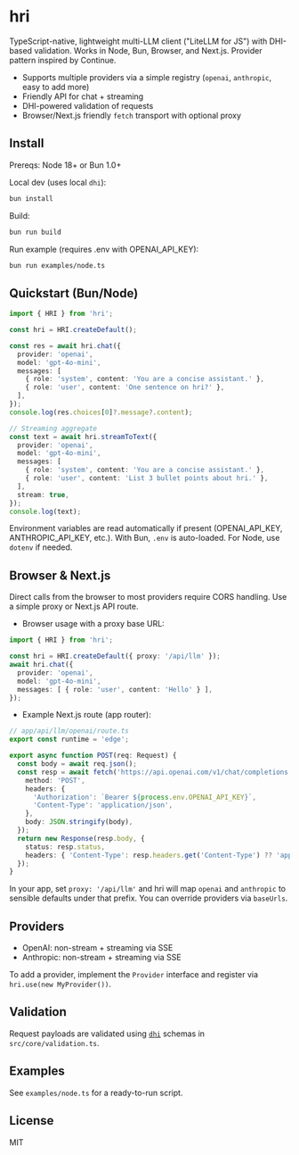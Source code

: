 # hri

TypeScript-native, lightweight multi-LLM client ("LiteLLM for JS") with DHI-based validation. Works in Node, Bun, Browser, and Next.js. Provider pattern inspired by Continue.

- Supports multiple providers via a simple registry (`openai`, `anthropic`, easy to add more)
- Friendly API for chat + streaming
- DHI-powered validation of requests
- Browser/Next.js friendly `fetch` transport with optional proxy

## Install

Prereqs: Node 18+ or Bun 1.0+

Local dev (uses local `dhi`):

```sh
bun install
```

Build:

```sh
bun run build
```

Run example (requires .env with OPENAI_API_KEY):

```sh
bun run examples/node.ts
```

## Quickstart (Bun/Node)

```ts
import { HRI } from 'hri';

const hri = HRI.createDefault();

const res = await hri.chat({
  provider: 'openai',
  model: 'gpt-4o-mini',
  messages: [
    { role: 'system', content: 'You are a concise assistant.' },
    { role: 'user', content: 'One sentence on hri?' },
  ],
});
console.log(res.choices[0]?.message?.content);

// Streaming aggregate
const text = await hri.streamToText({
  provider: 'openai',
  model: 'gpt-4o-mini',
  messages: [
    { role: 'system', content: 'You are a concise assistant.' },
    { role: 'user', content: 'List 3 bullet points about hri.' },
  ],
  stream: true,
});
console.log(text);
```

Environment variables are read automatically if present (OPENAI_API_KEY, ANTHROPIC_API_KEY, etc.). With Bun, `.env` is auto-loaded. For Node, use `dotenv` if needed.

## Browser & Next.js

Direct calls from the browser to most providers require CORS handling. Use a simple proxy or Next.js API route.

- Browser usage with a proxy base URL:

```ts
import { HRI } from 'hri';

const hri = HRI.createDefault({ proxy: '/api/llm' });
await hri.chat({
  provider: 'openai',
  model: 'gpt-4o-mini',
  messages: [ { role: 'user', content: 'Hello' } ],
});
```

- Example Next.js route (app router):

```ts
// app/api/llm/openai/route.ts
export const runtime = 'edge';

export async function POST(req: Request) {
  const body = await req.json();
  const resp = await fetch('https://api.openai.com/v1/chat/completions', {
    method: 'POST',
    headers: {
      'Authorization': `Bearer ${process.env.OPENAI_API_KEY}`,
      'Content-Type': 'application/json',
    },
    body: JSON.stringify(body),
  });
  return new Response(resp.body, {
    status: resp.status,
    headers: { 'Content-Type': resp.headers.get('Content-Type') ?? 'application/json' },
  });
}
```

In your app, set `proxy: '/api/llm'` and hri will map `openai` and `anthropic` to sensible defaults under that prefix. You can override providers via `baseUrls`.

## Providers

- OpenAI: non-stream + streaming via SSE
- Anthropic: non-stream + streaming via SSE

To add a provider, implement the `Provider` interface and register via `hri.use(new MyProvider())`.

## Validation

Request payloads are validated using [`dhi`](https://github.com/your-org/dhi) schemas in `src/core/validation.ts`.

## Examples

See `examples/node.ts` for a ready-to-run script.

## License

MIT
